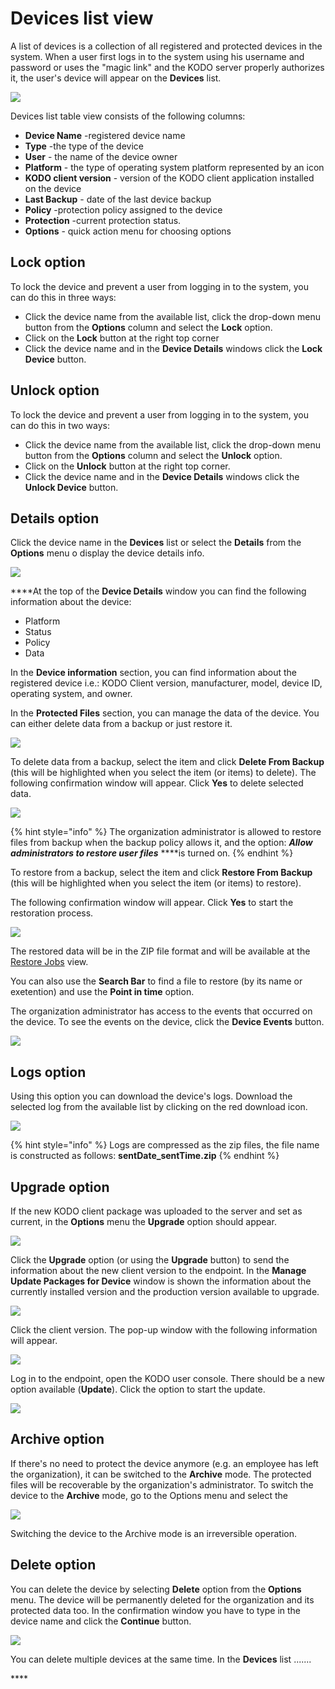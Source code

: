 # Devices list view

A list of devices is a collection of all registered and protected devices in the system. When a user first logs in to the system using his username and password or uses the "magic link" and the KODO server properly authorizes it, the user's device will appear on the **Devices** list.

![](../../../.gitbook/assets/image%20%2847%29.png)

Devices list table view consists of the following columns:

* **Device Name** -registered device name
* **Type** -the type of the device
* **User** - the name of the device owner
* **Platform** - the type of operating system platform represented by an icon
* **KODO client version** - version of the KODO client application installed on the device
* **Last Backup** - date of the last device backup
* **Policy**  -protection policy assigned to the device
* **Protection** -current protection status.
* **Options** - quick action menu for choosing options 

## Lock option

To lock the device and prevent a user from logging in to the system,  you can do this in three ways:

* Click the device name from the available list, click the drop-down menu button from the **Options** column and select the **Lock** option.
* Click on the **Lock** button at the right top corner
* Click the device name and in the **Device Details** windows click the **Lock Device** button.

## Unlock option

To lock the device and prevent a user from logging in to the system,  you can do this in two ways:

* Click the device name from the available list, click the drop-down menu button from the **Options** column and select the **Unlock** option.
* Click on the **Unlock**  button at the right top corner.
* Click the device name and in the **Device Details** windows click the **Unlock Device** button.

## Details option

Click the device name in the **Devices** list or select the **Details** from the **Options** menu o display the device details info.

![](../../../.gitbook/assets/image%20%28151%29.png)

 ****At the top of the **Device Details** window you can find the following information about the device:

* Platform
* Status
* Policy
* Data

In the **Device information** section, you can find information about the registered device i.e.: KODO Client version, manufacturer, model, device ID, operating system, and owner.

In the **Protected Files** section, you can manage the data of the device. You can either delete data from a backup or just restore it.

![](../../../.gitbook/assets/image%20%28156%29.png)

To delete data from a backup, select the item and click **Delete From Backup** \(this will be highlighted when you select the item \(or items\) to delete\). The following confirmation window will appear. Click **Yes** to delete selected data.

![](../../../.gitbook/assets/image%20%28150%29.png)

{% hint style="info" %}
The organization administrator is allowed to restore files from backup when the backup policy allows it, and the option: _**Allow administrators to restore user files**_ ****is turned on.
{% endhint %}

To restore from a backup, select the item and click **Restore From Backup** \(this will be highlighted when you select the item \(or items\) to restore\).

The following confirmation window will appear. Click **Yes** to start the restoration process. 

![](../../../.gitbook/assets/image%20%28155%29.png)

The restored data will be in the ZIP file format and will be available at the [Restore Jobs](../restore-jobs.md) view.

You can also use the **Search Bar** to find a file to restore \(by its name or exetention\) and use the **Point in time** option.

The organization administrator has access to the events that occurred on the device. To see the events on the device, click the **Device Events** button.

![](../../../.gitbook/assets/image%20%28159%29.png)



## Logs option

Using this option you can download the device's logs.  Download the selected log from the available list by clicking on the red download icon.

![](../../../.gitbook/assets/image%20%28138%29.png)

{% hint style="info" %}
Logs are compressed as the zip files, the file name is constructed as follows: **sentDate\_sentTime.zip**
{% endhint %}

## Upgrade option

If the new KODO client package was uploaded to the server and set as current, in the **Options** menu the **Upgrade** option should appear. 

![](../../../.gitbook/assets/image%20%28133%29.png)

Click the **Upgrade** option \(or using the **Upgrade** button\)  to send the information about the new client version to the endpoint. In the **Manage Update Packages for Device** window is shown the information about the currently installed version and the production version available to upgrade. 

![](../../../.gitbook/assets/image%20%28152%29.png)

Click the client version. The pop-up window with the following information will appear.  

![](../../../.gitbook/assets/image%20%28147%29.png)

Log in to the endpoint, open the KODO user console. There should be a new option available \(**Update**\). Click the option to start the update.

![](../../../.gitbook/assets/image%20%28157%29.png)

## Archive option

If there's no need to protect the device anymore \(e.g. an employee has left the organization\), it can be switched to the **Archive** mode. The protected files will be recoverable by the organization's administrator. To switch the device to the **Archive** mode, go to the Options menu and select the 

![](../../../.gitbook/assets/image%20%28161%29.png)

 Switching the device to the Archive mode is an irreversible operation. 

## Delete option

You can delete the device by selecting **Delete** option from the **Options** menu. The device will be permanently deleted for the organization and its protected data too. In the confirmation window you have to type in the device name and click the **Continue** button.

![](../../../.gitbook/assets/image%20%28145%29.png)

You can delete multiple devices at the same time. In the **Devices** list .......

\*\*\*\*

##  <a id="device-statuses"></a>

